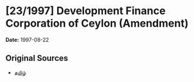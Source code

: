 # [23/1997] Development Finance Corporation of Ceylon (Amendment)

**Date:** 1997-08-22

## Original Sources

- [தமிழ்](https://documents.gov.lk/view/acts/1997/8/23-1997_T.pdf)
